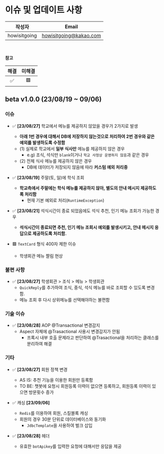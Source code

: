 # 이슈 및 업데이트 사항

|     작성자      |          Email         |
|:------------:|:----------------------:|
| howisitgoing | howisitgoing@kakao.com |

</br>


**참고**

| 해결 | 미해결 |
|:--:|:---:|
| ✅  |  🟩 |


## beta v1.0.0 (23/08/19 ~ 09/06)
### 이슈 
* ✅ **[23/08/27]** 학교에서 메뉴를 제공하지 않았을 경우가 2가지로 발생
  * **아래 1번 경우에 대해서 DB에 저장하지 않는것으로 처리하여 2번 경우와 같은 예외를 발생하도록 수정함**
  * (1) 실제로 학교에서 **일부 식사만** 메뉴를 제공하지 않은 경우
    * e.g) 조식, 석식만 `blank`이거나 `학교 사정상 운영하지 않음`과 같은 경우
  * (2) 전체 식사 메뉴를 제공하지 않은 경우
    * DB에 데이터가 저장되지 않음에 따라 **커스텀 예외 처리중**

* ✅ **[23/08/19]** 주말(토, 일)에 학식 조회
  * **학교측에서 주말에는 학식 메뉴를 제공하지 않아, 별도의 안내 메시지 제공하도록 처리함**
    * 현재 기본 예외로 처리(`RuntimeException`)

* ✅ **[23/08/21]** 석식시간이 종료 되었음에도 석식 추천, 인기 메뉴 조회가 가능한 경우
  * **석식시간이 종료되면 추천, 인기 메뉴 조회시 예외를 발생시키고, 안내 메시지 응답으로 제공하도록 처리함.**
  
* 🟩 `TextCard` 형식 400자 제한 이슈
  *  학생회관 메뉴 짤림 현상

### 불편 사항
* ✅ **[23/08/27]** 학생회관 > 조식 > 메뉴 > 학생회관
  * `QuickReply`를 추가하여 조식, 중식, 석식 메뉴를 바로 조회할 수 있도록 변경함.
  * 메뉴 조회 후 다시 상위메뉴를 선택해야하는 불편함

### 기술 이슈
* ✅ **[23/08/28]** AOP @Transactional 변경감지
  * Aspect 자체에 @Trasactional 사용시 변경감지가 안됨
    * 프록시 내부 호출 문제라고 판단하여 @Trasactional을 처리하는 클래스를 분리하여 해결

### 기타
* ✅ **[23/08/27]** 회원 정책 변경
  * AS IS: 추천 기능을 이용한 회원만 등록함 
  * TO BE: 챗봇에 요청시 회원등록 이력이 없으면 등록하고, 회원등록 이력이 있으면 방문횟수 증가

* ✅ 캐싱 **[23/09/06]**
  * `Redis`를 이용하여 회원, 스킬블록 캐싱
  * 회원의 경우 30분 단위로 데이터베이스와 동기화
    * `JdbcTemplate`을 사용하여 벌크 삽입

* ✅ **[23/08/28]** 헤더
  * 유효한 `botApikey`를 입력한 요청에 대해서만 응답을 제공